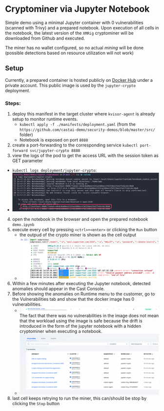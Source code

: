 # Cryptominer via Jupyter Notebook

Simple demo using a minimal Jupyter container with 0 vulnerabilities (scanned with Trivy) and a prepared notebook.
Upon execution of all cells in the notebook, the latest version of the `XMRig` cryptominer will be downloaded from Github and executed.


The miner has no wallet configured, so no actual _mining_ will be done (possible detections based on resource utilization will not work)


## Setup

Currently, a prepared container is hosted publicly on [Docker Hub](https://hub.docker.com/repository/docker/sleshme/securitydemos/general) under a private account.
This public image is used by the `jupyter-crypto` deployment.

### Steps:
1) deploy this manifest in the target cluster where `kvisor-agent` is already setup to monitor runtime events.
    - `kubectl apply -f ./manifests/deployment.yaml` (from the `https://github.com/castai-demo/security-demos/blob/master/src/` folder)
    - Notebook is exposed on port `8888`
2) create a port-forwarding to the corresponding service `kubectl port-forward svc/jupyter-crypto 8888` 
3) view the logs of the pod to get the access URL with the session token as GET parameter
  - `kubectl logs deployment/jupyter-crypto`:
  - ![alt text](docs/access_url_in_logs.png)
4) open the notebook in the browser and open the prepared notebook `demo.ipynb`
6) execute every cell by pressing `<ctrl>+<enter>` or clicking the `Run` button
    - the outpud of the crypto miner is shown as the cell output
    - ![alt text](docs/miner_output.png)
5) Within a few minutes after executing the Jupyter notebook, detected anomalies should appear in the Cast Console.
6) Before showing the anomalies on Runtime menu to the customer, go to the Vulnerabilities tab and show that the docker image has 0 vulnerabilities.
    - ![alt text](docs/clean.png)
    The fact that there was no vulnerabilities in the image does not mean that the workload using the image is safe because the drift is introduced in the form of the jupyter notebook with
    a hidden cryptominer when executing a notebook.
    - ![alt text](docs/runtime.png)
6) last cell keeps retrying to run the miner, this can/should be stop by clicking the `Stop` button
